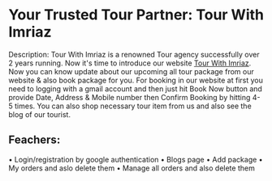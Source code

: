 # Your Trusted Tour Partner: Tour With Imriaz

Description:
Tour With Imriaz is a renowned Tour agency successfully over 2 years running. Now it's time to introduce our website [Tour With Imriaz](https://tour-with-imriaz.web.app/). Now you can know update about our upcoming all tour package from our website & also book package for you. For booking in our website at first you need to logging with a gmail account and then just hit Book Now button and provide Date, Address & Mobile number then Confirm Booking by hitting 4-5 times. You can also shop necessary tour item from us and also see the blog of our tourist. 


## Feachers:
•	Login/registration by google authentication
•	Blogs page
•	Add package
•	My orders and aslo delete them
•	Manage all orders and also delete them



